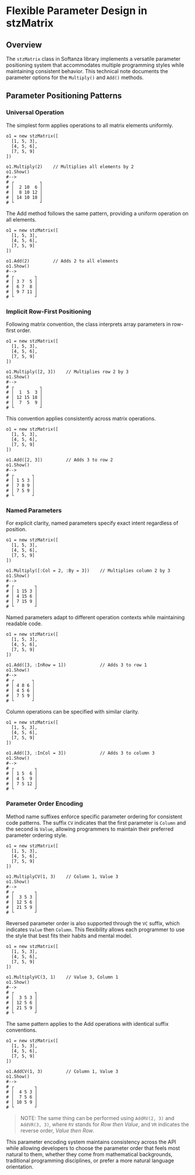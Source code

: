 # Flexible Parameter Design in stzMatrix

## Overview

The `stzMatrix` class in Softanza library implements a versatile parameter positioning system that accommodates multiple programming styles while maintaining consistent behavior. This technical note documents the parameter options for the `Multiply()` and `Add()` methods.

## Parameter Positioning Patterns

### Universal Operation

The simplest form applies operations to all matrix elements uniformly.

```ring
o1 = new stzMatrix([
  [1, 5, 3],
  [4, 5, 6],
  [7, 5, 9]
])

o1.Multiply(2)    // Multiplies all elements by 2
o1.Show()
#-->
# ┌          ┐
# │  2 10  6 │
# │  8 10 12 │
# │ 14 10 18 │
# └          ┘
```

The Add method follows the same pattern, providing a uniform operation on all elements.

```ring
o1 = new stzMatrix([
  [1, 5, 3],
  [4, 5, 6],
  [7, 5, 9]
])

o1.Add(2)         // Adds 2 to all elements
o1.Show()
#-->
# ┌        ┐
# │ 3 7  5 │
# │ 6 7  8 │
# │ 9 7 11 │
# └        ┘
```

### Implicit Row-First Positioning

Following matrix convention, the class interprets array parameters in row-first order.

```ring
o1 = new stzMatrix([
  [1, 5, 3],
  [4, 5, 6],
  [7, 5, 9]
])

o1.Multiply([2, 3])    // Multiplies row 2 by 3
o1.Show()
#-->
# ┌          ┐
# │  1  5  3 │
# │ 12 15 18 │
# │  7  5  9 │
# └          ┘
```

This convention applies consistently across matrix operations.

```ring
o1 = new stzMatrix([
  [1, 5, 3],
  [4, 5, 6],
  [7, 5, 9]
])

o1.Add([2, 3])         // Adds 3 to row 2
o1.Show()
#-->
# ┌       ┐
# │ 1 5 3 │
# │ 7 8 9 │
# │ 7 5 9 │
# └       ┘
```

### Named Parameters

For explicit clarity, named parameters specify exact intent regardless of position.

```ring
o1 = new stzMatrix([
  [1, 5, 3],
  [4, 5, 6],
  [7, 5, 9]
])

o1.Multiply([:Col = 2, :By = 3])    // Multiplies column 2 by 3
o1.Show()
#-->
# ┌        ┐
# │ 1 15 3 │
# │ 4 15 6 │
# │ 7 15 9 │
# └        ┘
```

Named parameters adapt to different operation contexts while maintaining readable code.

```ring
o1 = new stzMatrix([
  [1, 5, 3],
  [4, 5, 6],
  [7, 5, 9]
])

o1.Add([3, :InRow = 1])             // Adds 3 to row 1
o1.Show()
#-->
# ┌       ┐
# │ 4 8 6 │
# │ 4 5 6 │
# │ 7 5 9 │
# └       ┘
```

Column operations can be specified with similar clarity.

```ring
o1 = new stzMatrix([
  [1, 5, 3],
  [4, 5, 6],
  [7, 5, 9]
])

o1.Add([3, :InCol = 3])             // Adds 3 to column 3
o1.Show()
#-->
# ┌        ┐
# │ 1 5  6 │
# │ 4 5  9 │
# │ 7 5 12 │
# └        ┘
```

### Parameter Order Encoding

Method name suffixes enforce specific parameter ordering for consistent code patterns. The suffix `CV` indicates that the first parameter is `Column` and the second is `Value`, allowing programmers to maintain their preferred parameter ordering style.

```ring
o1 = new stzMatrix([
  [1, 5, 3],
  [4, 5, 6],
  [7, 5, 9]
])

o1.MultiplyCV(1, 3)    // Column 1, Value 3
o1.Show()
#-->
# ┌        ┐
# │  3 5 3 │
# │ 12 5 6 │
# │ 21 5 9 │
# └        ┘
```

Reversed parameter order is also supported through the `VC` suffix, which indicates `Value` then `Column`. This flexibility allows each programmer to use the style that best fits their habits and mental model.

```ring
o1 = new stzMatrix([
  [1, 5, 3],
  [4, 5, 6],
  [7, 5, 9]
])

o1.MultiplyVC(3, 1)    // Value 3, Column 1
o1.Show()
#-->
# ┌        ┐
# │  3 5 3 │
# │ 12 5 6 │
# │ 21 5 9 │
# └        ┘
```

The same pattern applies to the Add operations with identical suffix conventions.

```ring
o1 = new stzMatrix([
  [1, 5, 3],
  [4, 5, 6],
  [7, 5, 9]
])

o1.AddCV(1, 3)         // Column 1, Value 3
o1.Show()
#-->
# ┌        ┐
# │  4 5 3 │
# │  7 5 6 │
# │ 10 5 9 │
# └        ┘
```

> NOTE: The same  thing can be performed using `AddRV(2, 3)` and `AddVR(3, 3)`, where `RV` stands for _Row then Value_, and `VR` indicates the reverse order, _Value then Row_.

This parameter encoding system maintains consistency across the API while allowing developers to choose the parameter order that feels most natural to them, whether they come from mathematical backgrounds, traditional programming disciplines, or prefer a more natural language orientation.